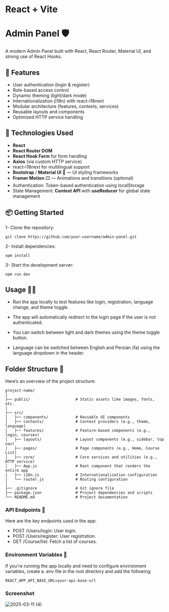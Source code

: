 # React + Vite

# Admin Panel 🛡️
A modern Admin Panel built with React, React Router, Material UI, and strong use of React Hooks.
## 🚀 Features

- User authentication (login & register)
- Role-based access control
- Dynamic theming (light/dark mode)
- Internationalization (i18n) with react-i18next
- Modular architecture (features, contexts, services)
- Reusable layouts and components
- Optimized HTTP service handling

## 🧠 Technologies Used
- **React**
- **React Router DOM**
- **React Hook Form** for form handling
- **Axios** (via custom HTTP service)
- react-i18next for multilingual support
- **Bootstrap** / **Material UI** 🎨 — UI styling frameworks
- **Framer Motion** 🎞️ — Animations and transitions (optional)
- Authentication: Token-based authentication using localStorage
- State Management: **Context API** with **useReducer** for global state management
  
## 📦 Getting Started
1- Clone the repository:

   ```
   git clone https://github.com/your-username/admin-panel.git

   ```

2- Install dependencies:
   ```
npm install
   ```

3- Start the development server:
   ```
npm run dev
   ```

## Usage 🏃‍♂️
- Run the app locally to test features like login, registration, language change, and theme toggle.

- The app will automatically redirect to the login page if the user is not authenticated.

- You can switch between light and dark themes using the theme toggle button.

- Language can be switched between English and Persian (fa) using the language dropdown in the header.

 ## Folder Structure 📂
 Here’s an overview of the project structure:
 ```
project-name/
│
├── public/                    # Static assets like images, fonts, etc.
│
├── src/
│   ├── components/            # Reusable UI components
│   ├── contexts/              # Context providers (e.g., theme, language)
│   ├── features/              # Feature-based components (e.g., login, courses)
│   ├── layouts/               # Layout components (e.g., sidebar, top nav)
│   ├── pages/                 # Page components (e.g., Home, Course List)
│   ├── core/                  # Core services and utilities (e.g., HTTP service)
│   ├── App.js                 # Root component that renders the entire app
│   ├── i18n.js                # Internationalization configuration
│   └── router.js              # Routing configuration
│
├── .gitignore                 # Git ignore file
├── package.json               # Project dependencies and scripts
└── README.md                  # Project documentation
```

### API Endpoints 📡
Here are the key endpoints used in the app:
- POST /Users/login: User login.
- POST /Users/register: User registration.
- GET /Course/list: Fetch a list of courses.

### Environment Variables 🔑
If you're running the app locally and need to configure environment variables, create a .env file in the root directory and add the following:
```
REACT_APP_API_BASE_URL=your-api-base-url
```
### Screenshot


![2025-03-11 (4)](https://github.com/user-attachments/assets/c52905d9-b263-4ce3-b66f-bbeaf368e842)


